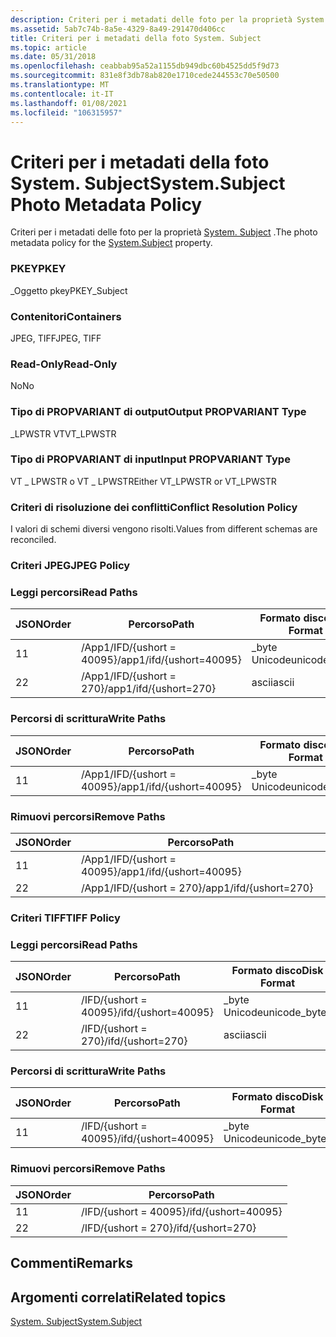 ```yaml
---
description: Criteri per i metadati delle foto per la proprietà System. Subject.
ms.assetid: 5ab7c74b-8a5e-4329-8a49-291470d406cc
title: Criteri per i metadati della foto System. Subject
ms.topic: article
ms.date: 05/31/2018
ms.openlocfilehash: ceabbab95a52a1155db949dbc60b4525dd5f9d73
ms.sourcegitcommit: 831e8f3db78ab820e1710cede244553c70e50500
ms.translationtype: MT
ms.contentlocale: it-IT
ms.lasthandoff: 01/08/2021
ms.locfileid: "106315957"
---
```

# <a name="systemsubject-photo-metadata-policy"></a><span data-ttu-id="600d1-103">Criteri per i metadati della foto System. Subject</span><span class="sxs-lookup"><span data-stu-id="600d1-103">System.Subject Photo Metadata Policy</span></span>

<span data-ttu-id="600d1-104">Criteri per i metadati delle foto per la proprietà [System. Subject](../properties/props-system-subject.md) .</span><span class="sxs-lookup"><span data-stu-id="600d1-104">The photo metadata policy for the [System.Subject](../properties/props-system-subject.md) property.</span></span>

### <a name="pkey"></a><span data-ttu-id="600d1-105">PKEY</span><span class="sxs-lookup"><span data-stu-id="600d1-105">PKEY</span></span>

<span data-ttu-id="600d1-106">\_Oggetto pkey</span><span class="sxs-lookup"><span data-stu-id="600d1-106">PKEY\_Subject</span></span>

### <a name="containers"></a><span data-ttu-id="600d1-107">Contenitori</span><span class="sxs-lookup"><span data-stu-id="600d1-107">Containers</span></span>

<span data-ttu-id="600d1-108">JPEG, TIFF</span><span class="sxs-lookup"><span data-stu-id="600d1-108">JPEG, TIFF</span></span>

### <a name="read-only"></a><span data-ttu-id="600d1-109">Read-Only</span><span class="sxs-lookup"><span data-stu-id="600d1-109">Read-Only</span></span>

<span data-ttu-id="600d1-110">No</span><span class="sxs-lookup"><span data-stu-id="600d1-110">No</span></span>

### <a name="output-propvariant-type"></a><span data-ttu-id="600d1-111">Tipo di PROPVARIANT di output</span><span class="sxs-lookup"><span data-stu-id="600d1-111">Output PROPVARIANT Type</span></span>

<span data-ttu-id="600d1-112">\_LPWSTR VT</span><span class="sxs-lookup"><span data-stu-id="600d1-112">VT\_LPWSTR</span></span>

### <a name="input-propvariant-type"></a><span data-ttu-id="600d1-113">Tipo di PROPVARIANT di input</span><span class="sxs-lookup"><span data-stu-id="600d1-113">Input PROPVARIANT Type</span></span>

<span data-ttu-id="600d1-114">VT \_ LPWSTR o VT \_ LPWSTR</span><span class="sxs-lookup"><span data-stu-id="600d1-114">Either VT\_LPWSTR or VT\_LPWSTR</span></span>

### <a name="conflict-resolution-policy"></a><span data-ttu-id="600d1-115">Criteri di risoluzione dei conflitti</span><span class="sxs-lookup"><span data-stu-id="600d1-115">Conflict Resolution Policy</span></span>

<span data-ttu-id="600d1-116">I valori di schemi diversi vengono risolti.</span><span class="sxs-lookup"><span data-stu-id="600d1-116">Values from different schemas are reconciled.</span></span>

### <a name="jpeg-policy"></a><span data-ttu-id="600d1-117">Criteri JPEG</span><span class="sxs-lookup"><span data-stu-id="600d1-117">JPEG Policy</span></span>

### <a name="read-paths"></a><span data-ttu-id="600d1-118">Leggi percorsi</span><span class="sxs-lookup"><span data-stu-id="600d1-118">Read Paths</span></span>



| <span data-ttu-id="600d1-119">JSON</span><span class="sxs-lookup"><span data-stu-id="600d1-119">Order</span></span> | <span data-ttu-id="600d1-120">Percorso</span><span class="sxs-lookup"><span data-stu-id="600d1-120">Path</span></span>                     | <span data-ttu-id="600d1-121">Formato disco</span><span class="sxs-lookup"><span data-stu-id="600d1-121">Disk Format</span></span>    |
|-------|--------------------------|----------------|
| <span data-ttu-id="600d1-122">1</span><span class="sxs-lookup"><span data-stu-id="600d1-122">1</span></span>     | <span data-ttu-id="600d1-123">/App1/IFD/{ushort = 40095}</span><span class="sxs-lookup"><span data-stu-id="600d1-123">/app1/ifd/{ushort=40095}</span></span> | <span data-ttu-id="600d1-124">\_byte Unicode</span><span class="sxs-lookup"><span data-stu-id="600d1-124">unicode\_bytes</span></span> |
| <span data-ttu-id="600d1-125">2</span><span class="sxs-lookup"><span data-stu-id="600d1-125">2</span></span>     | <span data-ttu-id="600d1-126">/App1/IFD/{ushort = 270}</span><span class="sxs-lookup"><span data-stu-id="600d1-126">/app1/ifd/{ushort=270}</span></span>   | <span data-ttu-id="600d1-127">ascii</span><span class="sxs-lookup"><span data-stu-id="600d1-127">ascii</span></span>          |



 

### <a name="write-paths"></a><span data-ttu-id="600d1-128">Percorsi di scrittura</span><span class="sxs-lookup"><span data-stu-id="600d1-128">Write Paths</span></span>



| <span data-ttu-id="600d1-129">JSON</span><span class="sxs-lookup"><span data-stu-id="600d1-129">Order</span></span> | <span data-ttu-id="600d1-130">Percorso</span><span class="sxs-lookup"><span data-stu-id="600d1-130">Path</span></span>                     | <span data-ttu-id="600d1-131">Formato disco</span><span class="sxs-lookup"><span data-stu-id="600d1-131">Disk Format</span></span>    |
|-------|--------------------------|----------------|
| <span data-ttu-id="600d1-132">1</span><span class="sxs-lookup"><span data-stu-id="600d1-132">1</span></span>     | <span data-ttu-id="600d1-133">/App1/IFD/{ushort = 40095}</span><span class="sxs-lookup"><span data-stu-id="600d1-133">/app1/ifd/{ushort=40095}</span></span> | <span data-ttu-id="600d1-134">\_byte Unicode</span><span class="sxs-lookup"><span data-stu-id="600d1-134">unicode\_bytes</span></span> |



 

### <a name="remove-paths"></a><span data-ttu-id="600d1-135">Rimuovi percorsi</span><span class="sxs-lookup"><span data-stu-id="600d1-135">Remove Paths</span></span>



| <span data-ttu-id="600d1-136">JSON</span><span class="sxs-lookup"><span data-stu-id="600d1-136">Order</span></span> | <span data-ttu-id="600d1-137">Percorso</span><span class="sxs-lookup"><span data-stu-id="600d1-137">Path</span></span>                     |
|-------|--------------------------|
| <span data-ttu-id="600d1-138">1</span><span class="sxs-lookup"><span data-stu-id="600d1-138">1</span></span>     | <span data-ttu-id="600d1-139">/App1/IFD/{ushort = 40095}</span><span class="sxs-lookup"><span data-stu-id="600d1-139">/app1/ifd/{ushort=40095}</span></span> |
| <span data-ttu-id="600d1-140">2</span><span class="sxs-lookup"><span data-stu-id="600d1-140">2</span></span>     | <span data-ttu-id="600d1-141">/App1/IFD/{ushort = 270}</span><span class="sxs-lookup"><span data-stu-id="600d1-141">/app1/ifd/{ushort=270}</span></span>   |



 

### <a name="tiff-policy"></a><span data-ttu-id="600d1-142">Criteri TIFF</span><span class="sxs-lookup"><span data-stu-id="600d1-142">TIFF Policy</span></span>

### <a name="read-paths"></a><span data-ttu-id="600d1-143">Leggi percorsi</span><span class="sxs-lookup"><span data-stu-id="600d1-143">Read Paths</span></span>



| <span data-ttu-id="600d1-144">JSON</span><span class="sxs-lookup"><span data-stu-id="600d1-144">Order</span></span> | <span data-ttu-id="600d1-145">Percorso</span><span class="sxs-lookup"><span data-stu-id="600d1-145">Path</span></span>                | <span data-ttu-id="600d1-146">Formato disco</span><span class="sxs-lookup"><span data-stu-id="600d1-146">Disk Format</span></span>    |
|-------|---------------------|----------------|
| <span data-ttu-id="600d1-147">1</span><span class="sxs-lookup"><span data-stu-id="600d1-147">1</span></span>     | <span data-ttu-id="600d1-148">/IFD/{ushort = 40095}</span><span class="sxs-lookup"><span data-stu-id="600d1-148">/ifd/{ushort=40095}</span></span> | <span data-ttu-id="600d1-149">\_byte Unicode</span><span class="sxs-lookup"><span data-stu-id="600d1-149">unicode\_bytes</span></span> |
| <span data-ttu-id="600d1-150">2</span><span class="sxs-lookup"><span data-stu-id="600d1-150">2</span></span>     | <span data-ttu-id="600d1-151">/IFD/{ushort = 270}</span><span class="sxs-lookup"><span data-stu-id="600d1-151">/ifd/{ushort=270}</span></span>   | <span data-ttu-id="600d1-152">ascii</span><span class="sxs-lookup"><span data-stu-id="600d1-152">ascii</span></span>          |



 

### <a name="write-paths"></a><span data-ttu-id="600d1-153">Percorsi di scrittura</span><span class="sxs-lookup"><span data-stu-id="600d1-153">Write Paths</span></span>



| <span data-ttu-id="600d1-154">JSON</span><span class="sxs-lookup"><span data-stu-id="600d1-154">Order</span></span> | <span data-ttu-id="600d1-155">Percorso</span><span class="sxs-lookup"><span data-stu-id="600d1-155">Path</span></span>                | <span data-ttu-id="600d1-156">Formato disco</span><span class="sxs-lookup"><span data-stu-id="600d1-156">Disk Format</span></span>    |
|-------|---------------------|----------------|
| <span data-ttu-id="600d1-157">1</span><span class="sxs-lookup"><span data-stu-id="600d1-157">1</span></span>     | <span data-ttu-id="600d1-158">/IFD/{ushort = 40095}</span><span class="sxs-lookup"><span data-stu-id="600d1-158">/ifd/{ushort=40095}</span></span> | <span data-ttu-id="600d1-159">\_byte Unicode</span><span class="sxs-lookup"><span data-stu-id="600d1-159">unicode\_bytes</span></span> |



 

### <a name="remove-paths"></a><span data-ttu-id="600d1-160">Rimuovi percorsi</span><span class="sxs-lookup"><span data-stu-id="600d1-160">Remove Paths</span></span>



| <span data-ttu-id="600d1-161">JSON</span><span class="sxs-lookup"><span data-stu-id="600d1-161">Order</span></span> | <span data-ttu-id="600d1-162">Percorso</span><span class="sxs-lookup"><span data-stu-id="600d1-162">Path</span></span>                |
|-------|---------------------|
| <span data-ttu-id="600d1-163">1</span><span class="sxs-lookup"><span data-stu-id="600d1-163">1</span></span>     | <span data-ttu-id="600d1-164">/IFD/{ushort = 40095}</span><span class="sxs-lookup"><span data-stu-id="600d1-164">/ifd/{ushort=40095}</span></span> |
| <span data-ttu-id="600d1-165">2</span><span class="sxs-lookup"><span data-stu-id="600d1-165">2</span></span>     | <span data-ttu-id="600d1-166">/IFD/{ushort = 270}</span><span class="sxs-lookup"><span data-stu-id="600d1-166">/ifd/{ushort=270}</span></span>   |



 

## <a name="remarks"></a><span data-ttu-id="600d1-167">Commenti</span><span class="sxs-lookup"><span data-stu-id="600d1-167">Remarks</span></span>

## <a name="related-topics"></a><span data-ttu-id="600d1-168">Argomenti correlati</span><span class="sxs-lookup"><span data-stu-id="600d1-168">Related topics</span></span>

<dl> <dt>

[<span data-ttu-id="600d1-169">System. Subject</span><span class="sxs-lookup"><span data-stu-id="600d1-169">System.Subject</span></span>](../properties/props-system-subject.md)
</dt> </dl>

 

 

